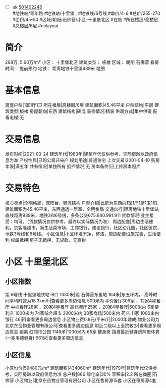 - [ ] ok [501402246](https://bj.5i5j.com/ershoufang/501402246.html)  
 #地铁站/青年路 #地铁站/十里堡 ,  #地铁线/6号线
#单价/4-6 #总价/255-270 #面积/45-50   #区域/朝阳/石佛营/小区-十里堡北区 #在售 #所在楼层/高楼层 #总楼层/6层 #nolayout 
# 简介 
 268万,  5.90万/m² 
小区： 十里堡北区
建筑类型： 板楼
区域： 朝阳 石佛营
看房时间： 提前预约
地铁： 距离地铁十里堡939米 地图
# 基本信息 
 房屋户型|1室1厅1卫
所在楼层|高楼层/6层
建筑面积|45.46平米
户型结构|平层
建筑类型|板楼
房屋朝向|东西
建筑结构|砖混
装修情况|精装
供暖方式|集中供暖
配备电梯|无
# 交易信息 
 发布时间|2021-03-24
建筑年代|1983年|建筑年代仅供参考，实际房龄以政府信息为准
产权性质|已购公房非央产
规划用途|普通住宅
上次交易|2001-04-10
购房年限|满五年
共有情况|单独所有
抵押情况|无
房本备件|已上传房本照片
# 交易特色 
 核心卖点|全明格局，双阳台，钢混结构
户型介绍|此房为东西向1室1厅1厨1卫1阳，建筑面积为45.46平米，东西通透一居室，全明格局
交通出行|距离地铁十里堡站直线距离939米，地铁3和6号线，多条公交675.640.991.911
贷款情况|业主接受：均可。（贷款情况仅供参考，最终以实际情况为准）
周边配套|周边生活便利，京客隆超市，新生活菜市场，工商银行，建设银行，社区幼儿园，社区医院，地铁3号线和6号线。
小区信息|小区环境干净，整洁，周边配套设施完善，生活便利
权属抵押|房子无抵押，无贷款，无查封
# 小区 十里堡北区
## 小区指数 
 距 6号线 十里堡地铁站-B口 1030米|距 石佛营东里站 164米|东五环内， 高峰时间平均时速为18.3km/h|查看更多周边信息
500米内 平价餐厅309家 ，12家4星餐厅
中档餐厅28家 ，20家4星餐厅
高档餐厅25家 ，20家4星餐厅|500米内 6家便利店
1000米内 74家综合超市
2000米内 38家商场|500米内 药店 11家
1000米内 银行 46家|查看更多周边信息
小区物业费0.8元/平米/月|2000年建成|物业公司为北京东岳物业管理有限公司|查看更多周边信息
附近二级以上医院较少|查看更多周边信息
距离 红领巾公园 1148米|1000米内 65家 健身房
距离最近健身房阿里体育(一兆韦德健身) 961米|查看更多周边信息
## 小区信息 
 小区均价|59480元/m²
建筑面积|434060m²
建筑年代|1979年|建筑年代仅供参考，实际房龄以政府信息为准
总户数|866
绿化率|30%
容积率|2.2
所在商圈|石佛营
小区物业|北京东岳物业管理有限公司
小区在售房源15套
小区在租房源4套
